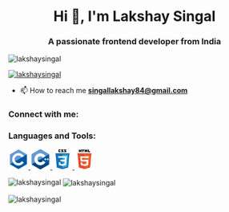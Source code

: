 <h1 align="center">Hi 👋, I'm Lakshay Singal</h1>
<h3 align="center">A passionate frontend developer from India</h3>

<p align="left"> <img src="https://komarev.com/ghpvc/?username=lakshaysingal&label=Profile%20views&color=0e75b6&style=flat" alt="lakshaysingal" /> </p>

<p align="left"> <a href="https://github.com/ryo-ma/github-profile-trophy"><img src="https://github-profile-trophy.vercel.app/?username=lakshaysingal" alt="lakshaysingal" /></a> </p>

- 📫 How to reach me **singallakshay84@gmail.com**

<h3 align="left">Connect with me:</h3>
<p align="left">
</p>

<h3 align="left">Languages and Tools:</h3>
<p align="left"> <a href="https://www.cprogramming.com/" target="_blank" rel="noreferrer"> <img src="https://raw.githubusercontent.com/devicons/devicon/master/icons/c/c-original.svg" alt="c" width="40" height="40"/> </a> <a href="https://www.w3schools.com/cpp/" target="_blank" rel="noreferrer"> <img src="https://raw.githubusercontent.com/devicons/devicon/master/icons/cplusplus/cplusplus-original.svg" alt="cplusplus" width="40" height="40"/> </a> <a href="https://www.w3schools.com/css/" target="_blank" rel="noreferrer"> <img src="https://raw.githubusercontent.com/devicons/devicon/master/icons/css3/css3-original-wordmark.svg" alt="css3" width="40" height="40"/> </a> <a href="https://www.w3.org/html/" target="_blank" rel="noreferrer"> <img src="https://raw.githubusercontent.com/devicons/devicon/master/icons/html5/html5-original-wordmark.svg" alt="html5" width="40" height="40"/> </a> </p>

<p><img align="left" src="https://github-readme-stats.vercel.app/api/top-langs?username=lakshaysingal&show_icons=true&locale=en&layout=compact" alt="lakshaysingal" /></p>

<p>&nbsp;<img align="center" src="https://github-readme-stats.vercel.app/api?username=lakshaysingal&show_icons=true&locale=en" alt="lakshaysingal" /></p>

<p><img align="center" src="https://github-readme-streak-stats.herokuapp.com/?user=lakshaysingal&" alt="lakshaysingal" /></p>

